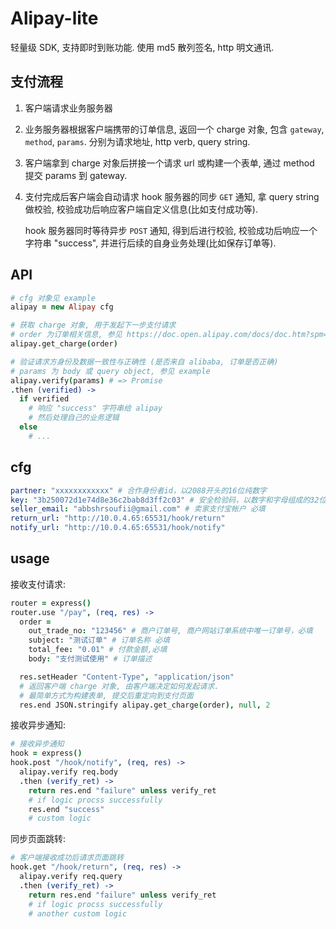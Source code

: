 Alipay-lite
===

轻量级 SDK, 支持即时到账功能.
使用 md5 散列签名, http 明文通讯.

## 支付流程

1. 客户端请求业务服务器
2. 业务服务器根据客户端携带的订单信息, 返回一个 charge 对象, 包含 `gateway`, `method`, `params`. 分别为请求地址, http verb, query string.
3. 客户端拿到 charge 对象后拼接一个请求 url 或构建一个表单, 通过 method 提交 params 到 gateway.
4. 支付完成后客户端会自动请求 hook 服务器的同步 `GET` 通知, 拿 query string 做校验, 校验成功后响应客户端自定义信息(比如支付成功等).

    hook 服务器同时等待异步 `POST` 通知, 得到后进行校验, 校验成功后响应一个字符串 "success", 并进行后续的自身业务处理(比如保存订单等).

## API
```coffee
# cfg 对象见 example
alipay = new Alipay cfg

# 获取 charge 对象, 用于发起下一步支付请求
# order 为订单相关信息, 参见 https://doc.open.alipay.com/docs/doc.htm?spm=a219a.7629140.0.0.56xJBr&treeId=62&articleId=104743&docType=1
alipay.get_charge(order)

# 验证请求方身份及数据一致性与正确性 (是否来自 alibaba, 订单是否正确)
# params 为 body 或 query object, 参见 example
alipay.verify(params) # => Promise
.then (verified) ->
  if verified
    # 响应 "success" 字符串给 alipay
    # 然后处理自己的业务逻辑
  else
    # ...
```

## cfg

```yaml
partner: "xxxxxxxxxxxx" # 合作身份者id，以2088开头的16位纯数字
key: "3b250072d1e74d8e36c2bab8d3ff2c03" # 安全检验码，以数字和字母组成的32位字符
seller_email: "abbshrsoufii@gmail.com" # 卖家支付宝帐户 必填
return_url: "http://10.0.4.65:65531/hook/return"
notify_url: "http://10.0.4.65:65531/hook/notify"
```

## usage

接收支付请求:
```coffee
router = express()
router.use "/pay", (req, res) ->
  order =
    out_trade_no: "123456" # 商户订单号, 商户网站订单系统中唯一订单号，必填
    subject: "测试订单" # 订单名称 必填
    total_fee: "0.01" # 付款金额,必填
    body: "支付测试使用" # 订单描述

  res.setHeader "Content-Type", "application/json"
  # 返回客户端 charge 对象, 由客户端决定如何发起请求.
  # 最简单方式为构建表单, 提交后重定向到支付页面
  res.end JSON.stringify alipay.get_charge(order), null, 2
```

接收异步通知:
```coffee
# 接收异步通知
hook = express()
hook.post "/hook/notify", (req, res) ->
  alipay.verify req.body
  .then (verify_ret) ->
    return res.end "failure" unless verify_ret
    # if logic procss successfully
    res.end "success"
    # custom logic
```

同步页面跳转:
```coffee
# 客户端接收成功后请求页面跳转
hook.get "/hook/return", (req, res) ->
  alipay.verify req.query
  .then (verify_ret) ->
    return res.end "failure" unless verify_ret
    # if logic procss successfully
    # another custom logic
```